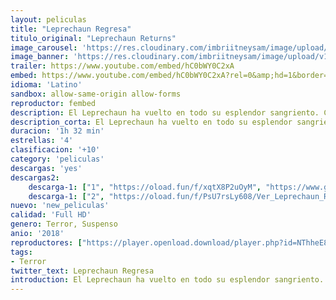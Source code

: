 ```yaml
---
layout: peliculas
title: "Leprechaun Regresa"
titulo_original: "Leprechaun Returns"
image_carousel: 'https://res.cloudinary.com/imbriitneysam/image/upload/v1545105512/leprechaun-regresa-poster-min.jpg'
image_banner: 'https://res.cloudinary.com/imbriitneysam/image/upload/v1545105513/leprechaun-regresa-banner-min.jpg'
trailer: https://www.youtube.com/embed/hC0bWY0C2xA
embed: https://www.youtube.com/embed/hC0bWY0C2xA?rel=0&amp;hd=1&border=0&wmode=opaque&enablejsapi=1&modestbranding=1&controls=1&showinfo=1
idioma: 'Latino'
sandbox: allow-same-origin allow-forms
reproductor: fembed
description: El Leprechaun ha vuelto en todo su esplendor sangriento. Cuando la hermandad de Alpha Upsilon decide utilizar energías no contaminantes para sobrevivir, comienzan a extraer agua de un pozo cercano que despierta a esta criatura mitológica. El Leprechaun está obsesionado con obtener un tesoro que está enterrado cerca de la casa en la que vive la Hermandad, pero para ello primero debe recuperar sus poderes. Y sólo existe una manera de conseguirlo, asesinando a todo aquel que se cruce en su camino
description_corta: El Leprechaun ha vuelto en todo su esplendor sangriento. Cuando la hermandad de Alpha Upsilon decide utilizar energías no contaminantes para sobrevivir, comienzan a extraer agua de un pozo cercano que despierta a esta criatura..
duracion: '1h 32 min'
estrellas: '4'
clasificacion: '+10'
category: 'peliculas'
descargas: 'yes'
descargas2:
    descarga-1: ["1", "https://oload.fun/f/xqtX8P2uOyM", "https://www.google.com/s2/favicons?domain=openload.co","OpenLoad","https://res.cloudinary.com/imbriitneysam/image/upload/v1541473684/mexico.png", "Latino", "Full HD"]
    descarga-1: ["2", "https://oload.fun/f/PsU7rsLy608/Ver_Leprechaun_Returns_.mp4", "https://www.google.com/s2/favicons?domain=openload.co","OpenLoad","https://res.cloudinary.com/imbriitneysam/image/upload/v1541473684/mexico.png", "Latino", "Full HD"]
nuevo: 'new_peliculas'
calidad: 'Full HD'
genero: Terror, Suspenso
anio: '2018'
reproductores: ["https://player.openload.download/player.php?id=NThheE8vVlFPWUVQaGo2Y0JxclF0b2p0Q2hlcWRiNnZvZUdiczZycERYU1oxQmkwNzlEMTJQWWNIZjA0QVM4L0M1Q0w2U3NHbXlJWVJGWkNNRjgrcUE9PQ"]
tags:
- Terror
twitter_text: Leprechaun Regresa
introduction: El Leprechaun ha vuelto en todo su esplendor sangriento. Cuando la hermandad de Alpha Upsilon decide utilizar energías no contaminantes para sobrevivir, comienzan a extraer agua de un pozo cercano que despierta a esta criatura..
---
```



 







